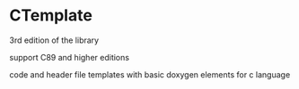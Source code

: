 # CTemplate

3rd edition of the library

support C89 and higher editions

code and header file templates with basic doxygen elements for c language
